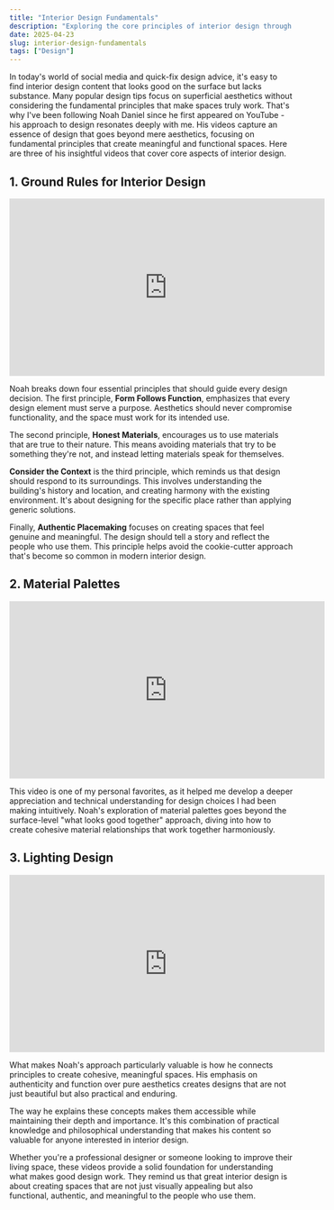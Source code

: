 ```yaml
---
title: "Interior Design Fundamentals"
description: "Exploring the core principles of interior design through Noah Daniel's insightful video series, covering ground rules, material palettes, and lighting."
date: 2025-04-23
slug: interior-design-fundamentals
tags: ["Design"]
---
```


In today's world of social media and quick-fix design advice, it's easy to find interior design content that looks good on the surface but lacks substance. Many popular design tips focus on superficial aesthetics without considering the fundamental principles that make spaces truly work. That's why I've been following Noah Daniel since he first appeared on YouTube - his approach to design resonates deeply with me. His videos capture an essence of design that goes beyond mere aesthetics, focusing on fundamental principles that create meaningful and functional spaces. Here are three of his insightful videos that cover core aspects of interior design.

## 1. Ground Rules for Interior Design

<iframe width="560" height="315" src="https://www.youtube.com/embed/tmvMFFMtxTc" title="YouTube video player" frameborder="0" allow="accelerometer; autoplay; clipboard-write; encrypted-media; gyroscope; picture-in-picture" allowfullscreen></iframe>

Noah breaks down four essential principles that should guide every design decision. The first principle, **Form Follows Function**, emphasizes that every design element must serve a purpose. Aesthetics should never compromise functionality, and the space must work for its intended use. 

The second principle, **Honest Materials**, encourages us to use materials that are true to their nature. This means avoiding materials that try to be something they're not, and instead letting materials speak for themselves. 

**Consider the Context** is the third principle, which reminds us that design should respond to its surroundings. This involves understanding the building's history and location, and creating harmony with the existing environment. It's about designing for the specific place rather than applying generic solutions.

Finally, **Authentic Placemaking** focuses on creating spaces that feel genuine and meaningful. The design should tell a story and reflect the people who use them. This principle helps avoid the cookie-cutter approach that's become so common in modern interior design.

## 2. Material Palettes

<iframe width="560" height="315" src="https://www.youtube.com/embed/5gfcLreD2ZM" title="YouTube video player" frameborder="0" allow="accelerometer; autoplay; clipboard-write; encrypted-media; gyroscope; picture-in-picture" allowfullscreen></iframe>

This video is one of my personal favorites, as it helped me develop a deeper appreciation and technical understanding for design choices I had been making intuitively. Noah's exploration of material palettes goes beyond the surface-level "what looks good together" approach, diving into how to create cohesive material relationships that work together harmoniously. 

## 3. Lighting Design

<iframe width="560" height="315" src="https://www.youtube.com/embed/1pYtVdARIRE" title="YouTube video player" frameborder="0" allow="accelerometer; autoplay; clipboard-write; encrypted-media; gyroscope; picture-in-picture" allowfullscreen></iframe>

What makes Noah's approach particularly valuable is how he connects principles to create cohesive, meaningful spaces. His emphasis on authenticity and function over pure aesthetics creates designs that are not just beautiful but also practical and enduring.

The way he explains these concepts makes them accessible while maintaining their depth and importance. It's this combination of practical knowledge and philosophical understanding that makes his content so valuable for anyone interested in interior design.

Whether you're a professional designer or someone looking to improve their living space, these videos provide a solid foundation for understanding what makes good design work. They remind us that great interior design is about creating spaces that are not just visually appealing but also functional, authentic, and meaningful to the people who use them. 